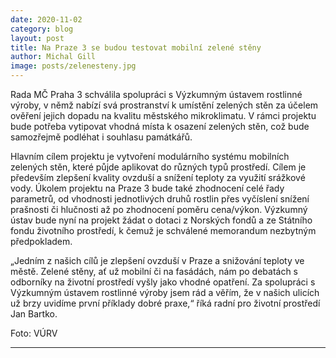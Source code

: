 ```yaml
---
date: 2020-11-02
category: blog
layout: post
title: Na Praze 3 se budou testovat mobilní zelené stěny
author: Michal Gill
image: posts/zelenesteny.jpg
---
```


Rada MČ Praha 3 schválila spolupráci s Výzkumným ústavem rostlinné výroby, v němž nabízí svá prostranství k umístění zelených stěn za účelem ověření jejich dopadu na kvalitu městského mikroklimatu. V rámci projektu bude potřeba vytipovat vhodná místa k osazení zelených stěn, což bude samozřejmě podléhat i souhlasu památkářů. 

Hlavním cílem projektu je vytvoření modulárního systému mobilních zelených stěn, které půjde aplikovat do různých typů prostředí. Cílem je především zlepšení kvality ovzduší a snížení teploty za využití srážkové vody. Úkolem projektu na Praze 3 bude také zhodnocení celé řady parametrů, od vhodnosti jednotlivých druhů rostlin přes vyčíslení snížení prašnosti či hlučnosti až po zhodnocení poměru cena/výkon. Výzkumný ústav bude nyní na projekt žádat o dotaci z Norských fondů a ze Státního fondu životního prostředí, k čemuž je schválené memorandum nezbytným předpokladem.

„Jedním z našich cílů je zlepšení ovzduší v Praze a snižování teploty ve městě. Zelené stěny, ať už mobilní či na fasádách, nám po debatách s odborníky na životní prostředí vyšly jako vhodné opatření. Za spolupráci s Výzkumným ústavem rostlinné výroby jsem rád a věřím, že v našich ulicích už brzy uvidíme první příklady dobré praxe,“ říká radní pro životní prostředí Jan Bartko.

Foto: VÚRV

- - -

